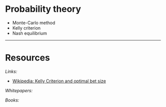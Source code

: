 # Probability theory

* Monte-Carlo method
* Kelly criterion
* Nash equilibrium

___

# Resources

*Links:*
* [Wikipedia: Kelly Criterion and optimal bet size](https://en.wikipedia.org/wiki/Kelly_criterion)

*Whitepapers:*

*Books:*
